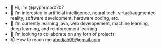 - 👋 Hi, I’m @jayparmar0707
- 👀 I’m interested in artificial intelligence, neural tech, virtual/augmented reality, software development, hardware coding, etc.
- 🌱 I’m currently learning java, web developement, machine learning, deep learning, and reinforcement learning
- 💞️ I’m looking to collaborate on any forn of projects
- 📫 How to reach me abcdjah09@gmail.com
